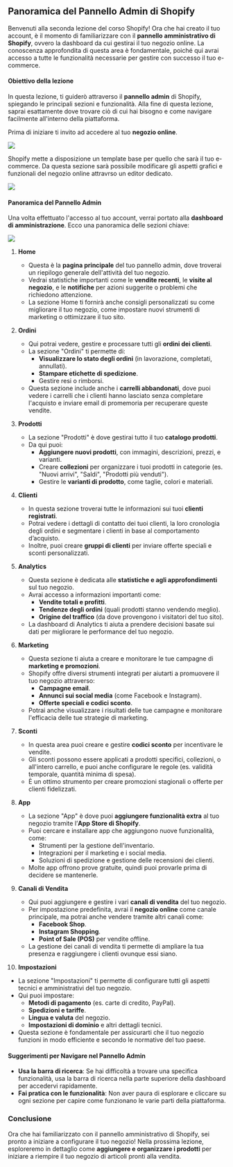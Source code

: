 
## Panoramica del Pannello Admin di Shopify

Benvenuti alla seconda lezione del corso Shopify! Ora che hai creato il tuo account, è il momento di familiarizzare con il **pannello amministrativo di Shopify**, ovvero la dashboard da cui gestirai il tuo negozio online. La conoscenza approfondita di questa area è fondamentale, poiché qui avrai accesso a tutte le funzionalità necessarie per gestire con successo il tuo e-commerce.

#### Obiettivo della lezione
In questa lezione, ti guiderò attraverso il **pannello admin** di Shopify, spiegando le principali sezioni e funzionalità. Alla fine di questa lezione, saprai esattamente dove trovare ciò di cui hai bisogno e come navigare facilmente all'interno della piattaforma.

Prima di iniziare ti invito ad accedere al tuo **negozio online**.

![](/images/shopify/show-online-store.png)

Shopify mette a disposizione un template base per quello che sarà il tuo e-commerce. Da questa sezione sarà possibile modificare gli aspetti grafici e funzionali del negozio online attravrso un editor dedicato.

![](/images/shopify/negozio-online.png)

#### Panoramica del Pannello Admin
Una volta effettuato l'accesso al tuo account, verrai portato alla **dashboard di amministrazione**. Ecco una panoramica delle sezioni chiave:

![](/images/shopify/saas-mainnavigation.png)

1. **Home**
   - Questa è la **pagina principale** del tuo pannello admin, dove troverai un riepilogo generale dell'attività del tuo negozio.
   - Vedrai statistiche importanti come le **vendite recenti**, le **visite al negozio**, e le **notifiche** per azioni suggerite o problemi che richiedono attenzione.
   - La sezione Home ti fornirà anche consigli personalizzati su come migliorare il tuo negozio, come impostare nuovi strumenti di marketing o ottimizzare il tuo sito.

2. **Ordini**
   - Qui potrai vedere, gestire e processare tutti gli **ordini dei clienti**.
   - La sezione "Ordini" ti permette di:
     - **Visualizzare lo stato degli ordini** (in lavorazione, completati, annullati).
     - **Stampare etichette di spedizione**.
     - Gestire resi o rimborsi.
   - Questa sezione include anche i **carrelli abbandonati**, dove puoi vedere i carrelli che i clienti hanno lasciato senza completare l'acquisto e inviare email di promemoria per recuperare queste vendite.

3. **Prodotti**
   - La sezione "Prodotti" è dove gestirai tutto il tuo **catalogo prodotti**.
   - Da qui puoi:
     - **Aggiungere nuovi prodotti**, con immagini, descrizioni, prezzi, e varianti.
     - Creare **collezioni** per organizzare i tuoi prodotti in categorie (es. "Nuovi arrivi", "Saldi", "Prodotti più venduti").
     - Gestire le **varianti di prodotto**, come taglie, colori e materiali.

4. **Clienti**
   - In questa sezione troverai tutte le informazioni sui tuoi **clienti registrati**.
   - Potrai vedere i dettagli di contatto dei tuoi clienti, la loro cronologia degli ordini e segmentare i clienti in base al comportamento d’acquisto.
   - Inoltre, puoi creare **gruppi di clienti** per inviare offerte speciali e sconti personalizzati.

5. **Analytics**
   - Questa sezione è dedicata alle **statistiche e agli approfondimenti** sul tuo negozio.
   - Avrai accesso a informazioni importanti come:
     - **Vendite totali e profitti**.
     - **Tendenze degli ordini** (quali prodotti stanno vendendo meglio).
     - **Origine del traffico** (da dove provengono i visitatori del tuo sito).
   - La dashboard di Analytics ti aiuta a prendere decisioni basate sui dati per migliorare le performance del tuo negozio.

6. **Marketing**
   - Questa sezione ti aiuta a creare e monitorare le tue campagne di **marketing e promozioni**.
   - Shopify offre diversi strumenti integrati per aiutarti a promuovere il tuo negozio attraverso:
     - **Campagne email**.
     - **Annunci sui social media** (come Facebook e Instagram).
     - **Offerte speciali e codici sconto**.
   - Potrai anche visualizzare i risultati delle tue campagne e monitorare l'efficacia delle tue strategie di marketing.

7. **Sconti**
   - In questa area puoi creare e gestire **codici sconto** per incentivare le vendite.
   - Gli sconti possono essere applicati a prodotti specifici, collezioni, o all'intero carrello, e puoi anche configurare le regole (es. validità temporale, quantità minima di spesa).
   - È un ottimo strumento per creare promozioni stagionali o offerte per clienti fidelizzati.

8. **App**
   - La sezione "App" è dove puoi **aggiungere funzionalità extra** al tuo negozio tramite l’**App Store di Shopify**.
   - Puoi cercare e installare app che aggiungono nuove funzionalità, come:
     - Strumenti per la gestione dell'inventario.
     - Integrazioni per il marketing e i social media.
     - Soluzioni di spedizione e gestione delle recensioni dei clienti.
   - Molte app offrono prove gratuite, quindi puoi provarle prima di decidere se mantenerle.

9. **Canali di Vendita**
   - Qui puoi aggiungere e gestire i vari **canali di vendita** del tuo negozio.
   - Per impostazione predefinita, avrai il **negozio online** come canale principale, ma potrai anche vendere tramite altri canali come:
     - **Facebook Shop**.
     - **Instagram Shopping**.
     - **Point of Sale (POS)** per vendite offline.
   - La gestione dei canali di vendita ti permette di ampliare la tua presenza e raggiungere i clienti ovunque essi siano.

10. **Impostazioni**
   - La sezione "Impostazioni" ti permette di configurare tutti gli aspetti tecnici e amministrativi del tuo negozio.
   - Qui puoi impostare:
     - **Metodi di pagamento** (es. carte di credito, PayPal).
     - **Spedizioni e tariffe**.
     - **Lingua e valuta** del negozio.
     - **Impostazioni di dominio** e altri dettagli tecnici.
   - Questa sezione è fondamentale per assicurarti che il tuo negozio funzioni in modo efficiente e secondo le normative del tuo paese.


#### Suggerimenti per Navigare nel Pannello Admin
- **Usa la barra di ricerca**: Se hai difficoltà a trovare una specifica funzionalità, usa la barra di ricerca nella parte superiore della dashboard per accedervi rapidamente.
- **Fai pratica con le funzionalità**: Non aver paura di esplorare e cliccare su ogni sezione per capire come funzionano le varie parti della piattaforma.


### Conclusione
Ora che hai familiarizzato con il pannello amministrativo di Shopify, sei pronto a iniziare a configurare il tuo negozio! Nella prossima lezione, esploreremo in dettaglio come **aggiungere e organizzare i prodotti** per iniziare a riempire il tuo negozio di articoli pronti alla vendita.
